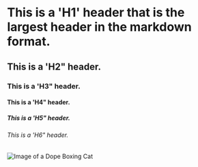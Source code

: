 # This is a 'H1' header that is the largest header in the markdown format.
## This is a 'H2" header.
### This is a 'H3" header.
#### This is a 'H4" header.
##### This is a 'H5" header.
###### This is a 'H6" header.
![Image of a Dope Boxing Cat](https://octodex.github.com/images/boxertocat_octodex.jpg)
